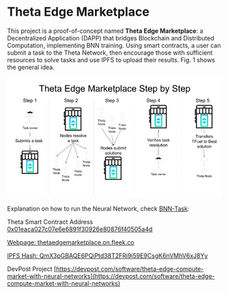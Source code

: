 # **Theta Edge Marketplace**

This project is a proof-of-concept named **Theta Edge Marketplace**: a Decentralized Application (DAPP) that bridges Blockchain and Distributed Computation, implementing BNN training. Using smart contracts, a user can submit a task to the Theta Network, then encourage those with sufficient resources to solve tasks and use IPFS to upload their results. Fig. 1 shows the general idea.

![TECM-Step-by-Step](submission/TEM-StepByStep.png)

Explanation on how to run the Neural Network, check [BNN-Task](BNN-Task/README.txt): 

Theta Smart Contract Address
[0x01eaca027c07e6e6891f30926e80876f40505a4d](https://smart-contracts-sandbox-explorer.thetatoken.org/account/0x01eaca027c07e6e6891f30926e80876f40505a4d)

[Webpage: thetaedgemarketplace.on.fleek.co](thetaedgemarketplace.on.fleek.co)

[IPFS Hash: QmX3pGBAQE6PQiPtd38T2FRi9i59E9CsgK6nVMhV6xJ8Yy](https://explore.ipld.io/#/explore/QmX3pGBAQE6PQiPtd38T2FRi9i59E9CsgK6nVMhV6xJ8Yy)

DevPost Project
[https://devpost.com/software/theta-edge-compute-market-with-neural-networks](https://devpost.com/software/theta-edge-compute-market-with-neural-networks)
